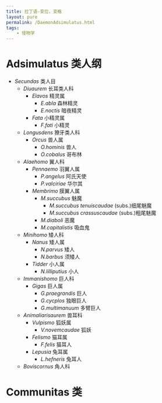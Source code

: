 ```yaml
---
title: 拉丁语-变位，变格
layout: pure
permalink: /DaemonAdsimulatus.html
tags:
    - 怪物学
---
```



<link rel="stylesheet" type="text/css" href="{{ site.url }}/css/batex4Daemon.css">

# Adsimulatus 类人纲

- *Secundas* 类人目
  - *Diuaurem* 长耳类人科
    - *Elavos* 精灵属
      - *E.abla* 森林精灵
      - *E.noctis* 暗夜精灵
    - *Fata* 小精灵属
      - *F.fati* 小精灵
  - *Longusdens* 獠牙类人科
    - *Orcus* 兽人属
      - *O.hominis* 兽人
      - *O.cobalus* 哥布林
  - *Alaehomo* 翼人科
    - *Pennaemo* 羽翼人属
      - *P.angelus* 阿氏天使
      - *P.valciriae* 华尔其
    - *Membrimo* 膜翼人属
      - *M.succubus* 魅魔
        - *M.succubus tenuiscaudae* (subs.)细尾魅魔
        - *M.succubus crassuscaudae* (subs.)粗尾魅魔
      - *M.diaboli* 恶魔
      - *M.capitalistis* 吸血鬼
  - <span class="tofx"></span>*Minihomo* 矮人科
    - *Nanus* 矮人属
      - *N.parvus* 矮人
      - *N.barbus* 须矮人
    - *Tidder* 小人属
      - *N.lilliputius* 小人
  - <span class="tofx"></span>*Immanishomo* 巨人科
    - *Gigas* 巨人属
      - *G.praegrandis* 巨人
      - *G.cycplos* 独眼巨人
      - *G.multimanuum* 多臂巨人 
  - *Animaliarisaurem* 兽耳科
    - *Vulpismo* 狐妖属
      - *V.novemcaudae* 狐妖
    - *Felismo* 猫耳属
      - *F.felis* 猫耳人
    - *Lepusia* 兔耳属
      - *L.hefneris* 兔耳人
  - *Boviscornus* 角人科


# Communitas 类
